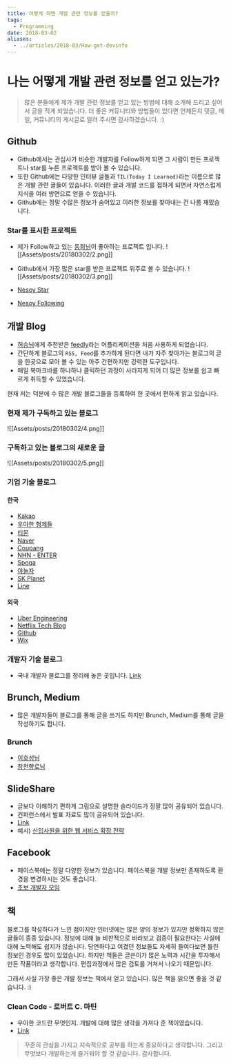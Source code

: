 ```yaml
---
title: 어떻게 하면 개발 관련 정보를 얻을까?
tags:
  - Programming
date: 2018-03-02
aliases: 
  - ../articles/2018-03/How-get-devinfo
---
```


# 나는 어떻게 개발 관련 정보를 얻고 있는가?
> 많은 분들에게 제가 개발 관련 정보를 얻고 있는 방법에 대해 소개해 드리고 싶어서 글을 적게 되었습니다. 더 좋은 커뮤니티와 방법들이 있다면 언제든지 댓글, 메일, 커뮤니티의 게시글로 알려 주시면 감사하겠습니다. :)

## Github
- Github에서는 관심사가 비슷한 개발자를 Follow하게 되면 그 사람이 만든 프로젝트나 star를 누른 프로젝트를 받아 볼 수 있습니다.
- 또한 Github에는 다양한 인터뷰 글들과 `TIL(Today I Learned)`라는 이름으로 많은 개발 관련 글들이 있습니다. 이러한 글과 개발 코드를 접하게 되면서 자연스럽게 지식을 여러 방면으로 얻을 수 있습니다.
- Github에는 정말 수많은 정보가 숨어있고 이러한 정보를 찾아내는 건 나름 재밌습니다.

### Star를 표시한 프로젝트
- 제가 Follow하고 있는 [동희님](https://github.com/opklnm102)이 좋아하는 프로젝트 입니다.
![[Assets/posts/20180302/2.png]]

- Github에서 가장 많은 star를 받은 프로젝트 위주로 볼 수 있습니다.
![[Assets/posts/20180302/3.png]]

- [Nesoy Star](https://github.com/NESOY?tab=stars)
- [Nesoy Following](https://github.com/NESOY?tab=following)


## 개발 Blog
- [허승님](https://seanlion.github.io/)에게 추천받은 [feedly](http://feedly.com/)라는 어플리케이션을 처음 사용하게 되었습니다.
- 간단하게 블로그의 `RSS, Feed`를 추가하게 된다면 내가 자주 찾아가는 블로그의 글을 한곳으로 모아 볼 수 있는 아주 간편하지만 강력한 도구입니다.
- 매일 북마크바를 하나하나 클릭하던 과정이 사라지게 되어 더 많은 정보를 쉽고 빠르게 취득할 수 있었습니다.


현재 저는 덕분에 수 많은 개발 블로그들을 등록하여 한 곳에서 편하게 읽고 있습니다.

### 현재 제가 구독하고 있는 블로그
![[Assets/posts/20180302/4.png]]
### 구독하고 있는 블로그의 새로운 글
![[Assets/posts/20180302/5.png]]

### 기업 기술 블로그
#### 한국
- [Kakao](http://tech.kakao.com/)
- [우아한 형제들](http://woowabros.github.io/)
- [티몬](http://tmondev.blog.me/)
- [Naver](http://d2.naver.com/)
- [Coupang](https://medium.com/coupang-tech)
- [NHN - ENTER](https://meetup.toast.com/)
- [Spoqa](https://spoqa.github.io/)
- [야놀자](https://yanolja.github.io/)
- [SK Planet](http://readme.skplanet.com/)
- [Line](https://engineering.linecorp.com/ko/blog/)
#### 외국
- [Uber Engineering](https://eng.uber.com/)
- [Netflix Tech Blog](https://medium.com/netflix-techblog)
- [Github](https://blog.github.com/category/engineering/)
- [Wix](wix.engineering)

### 개발자 기술 블로그
- 국내 개발자 블로그를 정리해 놓은 곳입니다. [Link](https://github.com/sarojaba/awesome-devblog)

## Brunch, Medium
- 많은 개발자들이 블로그를 통해 글을 쓰기도 하지만 Brunch, Medium를 통해 글을 작성하기도 합니다.
### Brunch
- [이호성님](https://brunch.co.kr/@leehosung)
- [창천향로님](https://brunch.co.kr/@jojoldu)

## SlideShare
- 글보다 이해하기 편하게 그림으로 설명한 슬라이드가 정말 많이 공유되어 있습니다.
- 컨퍼런스에서 발표 자료도 많이 공유되어 있습니다.
- [Link](https://www.slideshare.net/)
- 예시) [신입사원을 위한 웹 서비스 확장 전략](https://www.slideshare.net/charsyam2/webservice-scaling-for-newbie)

## Facebook
- 페이스북에는 정말 다양한 정보가 있습니다. 페이스북을 개발 정보만 존재하도록 환경을 변경하시는 것도 좋습니다.
- [초보 개발자 모임](https://www.facebook.com/devbeginner/)


## 책
블로그를 작성하다가 느낀 점이지만 인터넷에는 많은 양의 정보가 있지만 정확하지 않은 글들이 종종 있습니다. 정보에 대해 늘 비판적으로 바라보고 검증이 필요한다는 사실에 대해 노력해도 쉽지가 않습니다.
당연하다고 여겼던 정보들도 자세히 들여다보면 틀린 정보인 경우도 많이 있었습니다. 하지만 책들은 글쓴이가 많은 노력과 시간을 투자해서 만든 작품이라고 생각합니다. 편집과정에서 많은 검토를 거쳐서 나오기 때문입니다.


그래서 사실 가장 좋은 개발 정보는 책에서 얻고 있습니다. 많은 책을 읽으면 좋을 것 같습니다. :)

### Clean Code - 로버트 C. 마틴
- 우아한 코드란 무엇인지. 개발에 대해 많은 생각을 가져다 준 책이였습니다.
- [Link](http://www.aladin.co.kr/shop/wproduct.aspx?ItemId=34083680)


> 꾸준히 관심을 가지고 지속적으로 공부를 하는게 중요하다고 생각합니다. 그리고 무엇보다 개발하는게 즐거워야 할 것 같습니다. 감사합니다.

